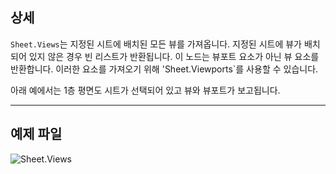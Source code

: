 ## 상세
`Sheet.Views`는 지정된 시트에 배치된 모든 뷰를 가져옵니다. 지정된 시트에 뷰가 배치되어 있지 않은 경우 빈 리스트가 반환됩니다. 이 노드는 뷰포트 요소가 아닌 뷰 요소를 반환합니다. 이러한 요소를 가져오기 위해 'Sheet.Viewports`를 사용할 수 있습니다.

아래 예에서는 1층 평면도 시트가 선택되어 있고 뷰와 뷰포트가 보고됩니다.
___
## 예제 파일

![Sheet.Views](./Revit.Elements.Views.Sheet.Views_img.jpg)
